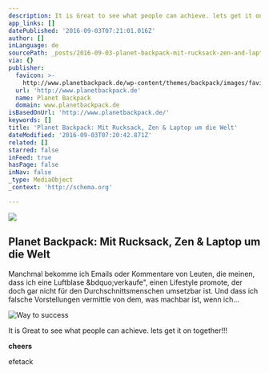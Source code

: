 ```yaml
---
description: It is Great to see what people can achieve. lets get it on together!!!
app_links: []
datePublished: '2016-09-03T07:21:01.016Z'
author: []
inLanguage: de
sourcePath: _posts/2016-09-03-planet-backpack-mit-rucksack-zen-and-laptop-um-die-welt.md
via: {}
publisher:
  favicon: >-
    http://www.planetbackpack.de/wp-content/themes/backpack/images/favicon-16x16.png
  url: 'http://www.planetbackpack.de'
  name: Planet Backpack
  domain: www.planetbackpack.de
isBasedOnUrl: 'http://www.planetbackpack.de/'
keywords: []
title: 'Planet Backpack: Mit Rucksack, Zen & Laptop um die Welt'
dateModified: '2016-09-03T07:20:42.871Z'
related: []
starred: false
inFeed: true
hasPage: false
inNav: false
_type: MediaObject
_context: 'http://schema.org'

---
```

<article style=""><img src="https://s3-us-west-2.amazonaws.com/the-grid-img/p/b4dfa774e6462074bb309a0f06af4d9a449cb0de.jpg" /><h1>Planet Backpack: Mit Rucksack, Zen &amp; Laptop um die Welt</h1><p>Manchmal bekomme ich Emails oder Kommentare von Leuten, die meinen, dass ich eine Luftblase &amp;bdquo;verkaufe", einen Lifestyle promote, der doch gar nicht für den Durchschnittsmenschen umsetzbar ist. Und dass ich falsche Vorstellungen vermittle von dem, was machbar ist, wenn ich...</p></article>

![Way to success](https://the-grid-user-content.s3-us-west-2.amazonaws.com/3ada531c-8102-41b2-af04-a0c01c0237a3.jpg)

It is Great to see what people can achieve. lets get it on together!!!

**cheers**

efetack